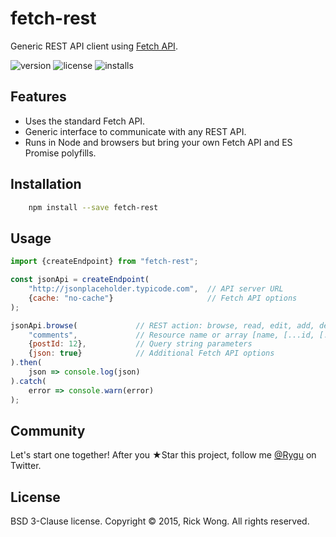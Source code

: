 # fetch-rest

Generic REST API client using [Fetch API](https://github.com/whatwg/fetch).

![version](https://img.shields.io/npm/v/fetch-rest.svg) ![license](https://img.shields.io/npm/l/fetch-rest.svg) ![installs](https://img.shields.io/npm/dt/fetch-rest.svg)

## Features

- Uses the standard Fetch API.
- Generic interface to communicate with any REST API.
- Runs in Node and browsers but bring your own Fetch API and ES Promise polyfills.

## Installation

```bash
	npm install --save fetch-rest
```

## Usage

````js
import {createEndpoint} from "fetch-rest";

const jsonApi = createEndpoint(
	"http://jsonplaceholder.typicode.com",  // API server URL
	{cache: "no-cache"}                     // Fetch API options
);

jsonApi.browse(             // REST action: browse, read, edit, add, destroy, or replace
	"comments",             // Resource name or array [name, [...id, [...name, [...id]]] et cetera]
	{postId: 12},           // Query string parameters
	{json: true}            // Additional Fetch API options
).then(
	json => console.log(json)
).catch(
	error => console.warn(error)
);
````

## Community

Let's start one together! After you ★Star this project, follow me [@Rygu](https://twitter.com/rygu)
on Twitter.

## License

BSD 3-Clause license. Copyright © 2015, Rick Wong. All rights reserved.
